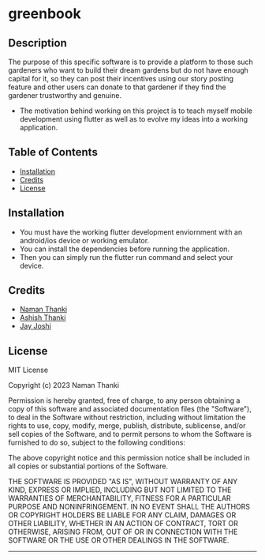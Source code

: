 # greenbook
## Description

The purpose of this specific software is to provide a platform to those such gardeners who want to build their dream gardens but do not have enough capital for it, so they can post their incentives using our story posting feature and other users can donate to that gardener if they find the gardener trustworthy and genuine.

- The motivation behind working on this project is to teach myself mobile development using flutter as well as to evolve my ideas into a working application.

## Table of Contents

- [Installation](#installation)
- [Credits](#credits)
- [License](#license)

## Installation

- You must have the working flutter development enviornment with an android/ios device or working emulator.
- You can install the dependencies before running the application.
- Then you can simply run the flutter run command and select your device.

## Credits

- [Naman Thanki](https://github.com/namanthanki) 
- [Ashish Thanki](https://github.com/ThankiAshish)
- [Jay Joshi](https://github.com/JoshiJay123)

## License

MIT License

Copyright (c) 2023 Naman Thanki

Permission is hereby granted, free of charge, to any person obtaining a copy
of this software and associated documentation files (the "Software"), to deal
in the Software without restriction, including without limitation the rights
to use, copy, modify, merge, publish, distribute, sublicense, and/or sell
copies of the Software, and to permit persons to whom the Software is
furnished to do so, subject to the following conditions:

The above copyright notice and this permission notice shall be included in all
copies or substantial portions of the Software.

THE SOFTWARE IS PROVIDED "AS IS", WITHOUT WARRANTY OF ANY KIND, EXPRESS OR
IMPLIED, INCLUDING BUT NOT LIMITED TO THE WARRANTIES OF MERCHANTABILITY,
FITNESS FOR A PARTICULAR PURPOSE AND NONINFRINGEMENT. IN NO EVENT SHALL THE
AUTHORS OR COPYRIGHT HOLDERS BE LIABLE FOR ANY CLAIM, DAMAGES OR OTHER
LIABILITY, WHETHER IN AN ACTION OF CONTRACT, TORT OR OTHERWISE, ARISING FROM,
OUT OF OR IN CONNECTION WITH THE SOFTWARE OR THE USE OR OTHER DEALINGS IN THE
SOFTWARE.

---

